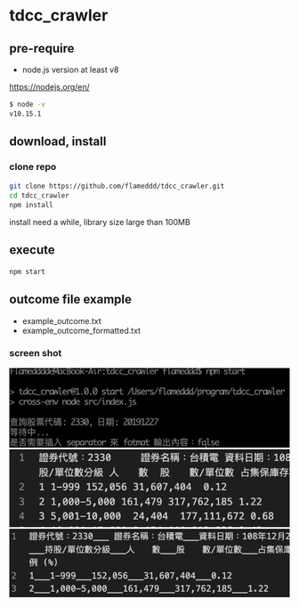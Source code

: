 # tdcc_crawler

## pre-require
- node.js version at least v8

https://nodejs.org/en/

```bash
$ node -v
v10.15.1
```

## download, install
### clone repo

```bash
git clone https://github.com/flameddd/tdcc_crawler.git
cd tdcc_crawler
npm install
```

install need a while, library size large than 100MB

## execute
```bash
npm start
```

## outcome file example
- example_outcome.txt
- example_outcome_formatted.txt

### screen shot
![img](/screenshot01.jpg)  
![img](/screenshot02.jpg)  
![img](/screenshot03.jpg)  
